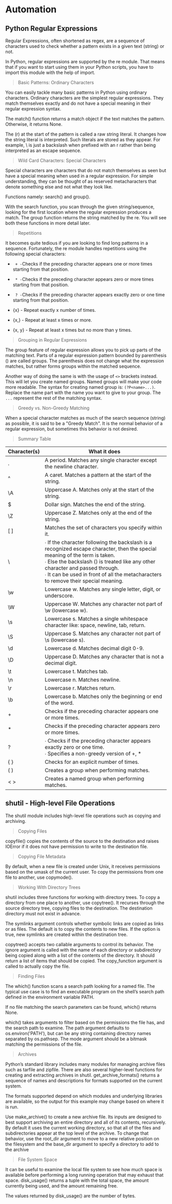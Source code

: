 # Automation

## Python Regular Expressions 

Regular Expressions, often shortened as regex, are a sequence of characters used to check whether a pattern exists in a given text (string) or not.

In Python, regular expressions are supported by the re module. That means that if you want to start using them in your Python scripts, you have to import this module with the help of import.

> Basic Patterns: Ordinary Characters

You can easily tackle many basic patterns in Python using ordinary characters. Ordinary characters are the simplest regular expressions. They match themselves exactly and do not have a special meaning in their regular expression syntax.

The match() function returns a match object if the text matches the pattern. Otherwise, it returns None. 

The (r) at the start of the pattern is called a raw string literal. It changes how the string literal is interpreted. Such literals are stored as they appear.
For example, \ is just a backslash when prefixed with an r rather than being interpreted as an escape sequence.

> Wild Card Characters: Special Characters

Special characters are characters that do not match themselves as seen but have a special meaning when used in a regular expression. For simple understanding, they can be thought of as reserved metacharacters that denote something else and not what they look like.

Functions namely: search() and group().

With the search function, you scan through the given string/sequence, looking for the first location where the regular expression produces a match.
The group function returns the string matched by the re. You will see both these functions in more detail later.

> Repetitions

It becomes quite tedious if you are looking to find long patterns in a sequence. Fortunately, the re module handles repetitions using the following special characters:

- ``` + -```Checks if the preceding character appears one or more times starting from that position.

- ``` * -```Checks if the preceding character appears zero or more times starting from that position.

- ``` ? -```Checks if the preceding character appears exactly zero or one time starting from that position.

- {x} - Repeat exactly x number of times.
- {x,} - Repeat at least x times or more.
- {x, y} - Repeat at least x times but no more than y times.

> Grouping in Regular Expressions

The group feature of regular expression allows you to pick up parts of the matching text. Parts of a regular expression pattern bounded by parenthesis () are called groups. The parenthesis does not change what the expression matches, but rather forms groups within the matched sequence. 

Another way of doing the same is with the usage of ```<>``` brackets instead. This will let you create named groups. Named groups will make your code more readable. The syntax for creating named group is: ```(?P<name>...)```. Replace the name part with the name you want to give to your group. The ```...``` represent the rest of the matching syntax. 

> Greedy vs. Non-Greedy Matching

When a special character matches as much of the search sequence (string) as possible, it is said to be a "Greedy Match". It is the normal behavior of a regular expression, but sometimes this behavior is not desired.

> Summary Table

| Character(s)	 | What it does                                                                                                                                                                                                                                                                                               |
|------|------------------------------------------------------------------------------------------------------------------------------------------------------------------------------------------------------------------------------------------------------------------------------------------------------------|
| .    | A period. Matches any single character except the newline character.                                                                                                                                                                                                                                       |
| ^	   | A caret. Matches a pattern at the start of the string.                                                                                                                                                                                                                                                     |
| \A		 | Uppercase A. Matches only at the start of the string.                                                                                                                                                                                                                                                      |
| $		  | Dollar sign. Matches the end of the string.                                                                                                                                                                                                                                                                |
| \Z	  | Uppercase Z. Matches only at the end of the string.                                                                                                                                                                                                                                                        |
| [ ]		 | Matches the set of characters you specify within it.                                                                                                                                                                                                                                                       |
| \	   | ∙ If the character following the backslash is a recognized escape character, then the special meaning of the term is taken. <br> ∙ Else the backslash () is treated like any other character and passed through. <br> ∙ It can be used in front of all the metacharacters to remove their special meaning. |
| \w		 | Lowercase w. Matches any single letter, digit, or underscore.                                                                                                                                                                                                                                              |
| \W		 | Uppercase W. Matches any character not part of \w (lowercase w).                                                                                                                                                                                                                                           |
| \s		 | Lowercase s. Matches a single whitespace character like: space, newline, tab, return.                                                                                                                                                                                                                      |
| \S		 | Uppercase S. Matches any character not part of \s (lowercase s).                                                                                                                                                                                                                                           |
| \d	  | Lowercase d. Matches decimal digit 0-9.                                                                                                                                                                                                                                                                    |
| \D		  | Uppercase D. Matches any character that is not a decimal digit.                                                                                                                                                                                                                                            |
| \t		  | Lowercase t. Matches tab.                                                                                                                                                                                                                                                                                  |
| \n		  | Lowercase n. Matches newline.                                                                                                                                                                                                                                                                              |
| \r	   | Lowercase r. Matches return.                                                                                                                                                                                                                                                                               |
| \b	  | Lowercase b. Matches only the beginning or end of the word.                                                                                                                                                                                                                                                |
| +	  | Checks if the preceding character appears one or more times.                                                                                                                                                                                                                                               |
| *	  | Checks if the preceding character appears zero or more times.                                                                                                                                                                                                                                              |
| ?	  | ∙ Checks if the preceding character appears exactly zero or one time. <br>∙ Specifies a non-greedy version of +, *                                                                                                                                                                                         |
| { }	 | Checks for an explicit number of times.                                                                                                                                                                                                                                                                    |
| ( )	 | Creates a group when performing matches.                                                                                                                                                                                                                                                                   |
| < >	 | Creates a named group when performing matches.                                                                                                                                                                                                                                                             |


## shutil - High-level File Operations

The shutil module includes high-level file operations such as copying and archiving.

> Copying Files

copyfile() copies the contents of the source to the destination and raises IOError if it does not have permission to write to the destination file.

> Copying File Metadata

By default, when a new file is created under Unix, it receives permissions based on the umask of the current user. To copy the permissions from one file to another, use copymode().

> Working With Directory Trees

shutil includes three functions for working with directory trees. To copy a directory from one place to another, use copytree(). It recurses through the source directory tree, copying files to the destination. The destination directory must not exist in advance.

The symlinks argument controls whether symbolic links are copied as links or as files. The default is to copy the contents to new files. If the option is true, new symlinks are created within the destination tree.

copytree() accepts two callable arguments to control its behavior. The ignore argument is called with the name of each directory or subdirectory being copied along with a list of the contents of the directory. It should return a list of items that should be copied. The copy_function argument is called to actually copy the file.

> Finding Files

The which() function scans a search path looking for a named file. The typical use case is to find an executable program on the shell’s search path defined in the environment variable PATH.

If no file matching the search parameters can be found, which() returns None.

which() takes arguments to filter based on the permissions the file has, and the search path to examine. The path argument defaults to os.environ('PATH'), but can be any string containing directory names separated by os.pathsep. The mode argument should be a bitmask matching the permissions of the file.

> Archives

Python’s standard library includes many modules for managing archive files such as tarfile and zipfile. There are also several higher-level functions for creating and extracting archives in shutil. get_archive_formats() returns a sequence of names and descriptions for formats supported on the current system.

The formats supported depend on which modules and underlying libraries are available, so the output for this example may change based on where it is run.

Use make_archive() to create a new archive file. Its inputs are designed to best support archiving an entire directory and all of its contents, recursively. By default it uses the current working directory, so that all of the files and subdirectories appear at the top level of the archive. To change that behavior, use the root_dir argument to move to a new relative position on the filesystem and the base_dir argument to specify a directory to add to the archive

> File System Space

It can be useful to examine the local file system to see how much space is available before performing a long running operation that may exhaust that space. disk_usage() returns a tuple with the total space, the amount currently being used, and the amount remaining free.

The values returned by disk_usage() are the number of bytes.
